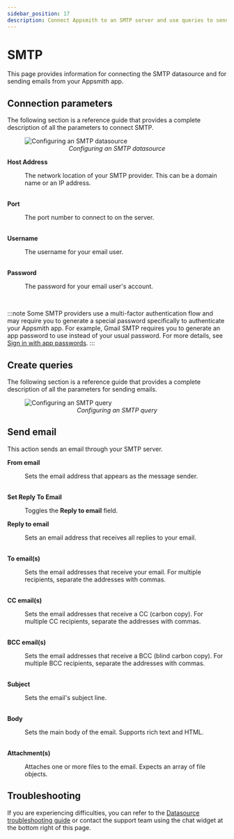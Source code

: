 ```yaml
---
sidebar_position: 17
description: Connect Appsmith to an SMTP server and use queries to send emails.
---
```

# SMTP

This page provides information for connecting the SMTP datasource and for sending emails from your Appsmith app.

## Connection parameters

The following section is a reference guide that provides a complete description of all the parameters to connect SMTP.

<figure>
  <img src="/img/smtp-datasource-config.png" style= {{width:"100%", height:"auto"}} alt="Configuring an SMTP datasource"/>
  <figcaption align = "center"><i>Configuring an SMTP datasource</i></figcaption>
</figure>

<dl>
  <dt><b>Host Address</b></dt>
  <dd>
  
The network location of your SMTP provider. This can be a domain name or an IP address.

  </dd><br/>

  <dt><b>Port</b></dt>
  <dd>
  
The port number to connect to on the server.

  </dd><br/>

  <dt><b>Username</b></dt>
  <dd>
  
The username for your email user.

  </dd><br/>

  <dt><b>Password</b></dt>
  <dd>
  
The password for your email user's account.

  </dd><br/>


</dl>

:::note
Some SMTP providers use a multi-factor authentication flow and may require you to generate a special password specifically to authenticate your Appsmith app. For example, Gmail SMTP requires you to generate an app password to use instead of your usual password. For more details, see [Sign in with app passwords](https://support.google.com/mail/answer/185833?hl=en).
:::

## Create queries

The following section is a reference guide that provides a complete description of all the parameters for sending emails.

<figure>
  <img src="/img/smtp_query_config.png" style= {{width:"100%", height:"auto"}} alt="Configuring an SMTP query"/>
  <figcaption align = "center"><i>Configuring an SMTP query</i></figcaption>
</figure>

## Send email

This action sends an email through your SMTP server.

<dl>
  <dt><b>From email</b></dt>
  <dd>
  
Sets the email address that appears as the message sender.

  </dd><br/>

  <dt><b>Set Reply To Email</b></dt>
  <dd>

Toggles the **Reply to email** field.

  </dd>

  <dt><b>Reply to email</b></dt>
  <dd>
  
Sets an email address that receives all replies to your email.

  </dd><br/>

  <dt><b>To email(s)</b></dt>
  <dd>
  
Sets the email addresses that receive your email. For multiple recipients, separate the addresses with commas.

  </dd><br/>

  <dt><b>CC email(s)</b></dt>
  <dd>
  
Sets the email addresses that receive a CC (carbon copy). For multiple CC recipients, separate the addresses with commas.

  </dd><br/>

  <dt><b>BCC email(s)</b></dt>
  <dd>
  
Sets the email addresses that receive a BCC (blind carbon copy). For multiple BCC recipients, separate the addresses with commas.

  </dd><br/>

  <dt><b>Subject</b></dt>
  <dd>
  
Sets the email's subject line.

  </dd><br/>

  <dt><b>Body</b></dt>
  <dd>
  
Sets the main body of the email. Supports rich text and HTML.

  </dd><br/>

  <dt><b>Attachment(s)</b></dt>
  <dd>
  
Attaches one or more files to the email. Expects an array of file objects.

  </dd>

</dl>

## Troubleshooting

If you are experiencing difficulties, you can refer to the [Datasource troubleshooting guide](/help-and-support/troubleshooting-guide/action-errors/datasource-errors) or contact the support team using the chat widget at the bottom right of this page.